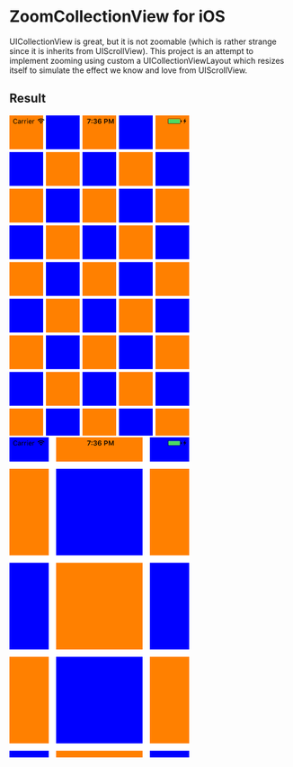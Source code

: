 # ZoomCollectionView for iOS
UICollectionView is great, but it is not zoomable (which is rather strange since
it is inherits from UIScrollView). This project is an attempt to implement zooming
using custom a UICollectionViewLayout which resizes itself to simulate the effect
we know and love from UIScrollView.

## Result
<img src="./scale-default.png" style="width: 320px; height: auto;" alt="Default" />
<img src="./scale-zoomed.png" style="width: 320px; height: auto;" alt="Zoomed" />
